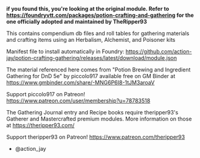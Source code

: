 **if you found this, you're looking at the original module. Refer to https://foundryvtt.com/packages/potion-crafting-and-gathering for the one officially adopted and maintained by TheRipper93**

This contains compendium db files and roll tables for gathering materials and crafting items using an Herbalism, Alchemist, and Poisoner kits

Manifest file to install automatically in Foundry: https://github.com/action-jay/potion-crafting-gathering/releases/latest/download/module.json

The material referenced here comes from "Potion Brewing and Ingredient Gathering for DnD 5e" by piccolo917 available free on GM Binder at https://www.gmbinder.com/share/-MNG6P6I8-1tJM3aroaV

Support piccolo917 on Patreon!
https://www.patreon.com/user/membership?u=78783518


The Gathering Journal entry and Recipe books require theripper93's Gatherer and Mastercrafted premium modules. More information on those at https://theripper93.com/

Support theripper93 on Patreon!
https://www.patreon.com/theripper93



- @action_jay
